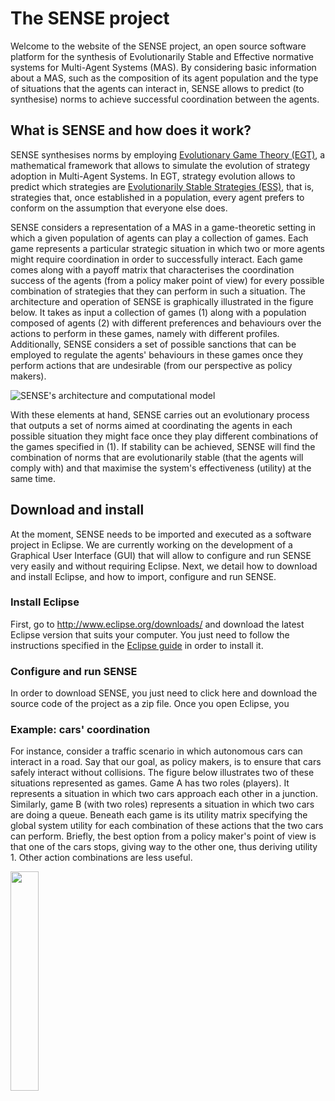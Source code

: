 # The SENSE project
Welcome to the website of the SENSE project, an open source software platform for the synthesis of Evolutionarily Stable and Effective normative systems for Multi-Agent Systems (MAS). By considering basic information about a MAS, such as the composition of its agent population and the type of situations that the agents can interact in, SENSE allows to predict (to synthesise) norms to achieve successful  coordination between the agents.   

## What is SENSE and how does it work?
SENSE synthesises norms by employing [Evolutionary Game Theory (EGT)](https://en.wikipedia.org/wiki/Evolutionary_game_theory), a mathematical framework that allows to simulate the evolution of strategy adoption in Multi-Agent Systems. In EGT, strategy evolution allows to predict which strategies are [Evolutionarily Stable Strategies (ESS)](https://en.wikipedia.org/wiki/Evolutionary_game_theory#The_evolutionarily_stable_strategy), that is, strategies that, once established in a population, every agent prefers to conform on the assumption that everyone else does. 

SENSE considers a representation of a MAS in a game-theoretic setting in which a given population of agents can play a collection of games. Each game represents a particular strategic situation in which two or more agents might require coordination in order to successfully interact. Each game comes along with a payoff matrix that characterises the coordination success of the agents (from a policy maker point of view) for every possible combination of strategies that they can perform in such a situation. The architecture and operation of SENSE is graphically illustrated in the figure below. It takes as input a collection of games (1) along with a population composed of agents (2) with different preferences and behaviours over the actions to perform in these games, namely with different profiles. Additionally, SENSE considers a set of possible sanctions that can be employed to regulate the agents' behaviours in these games once they perform actions that are undesirable (from our perspective as policy makers). 

![SENSE's architecture and computational model](https://github.com/NormSynthesis/SENSE/blob/master/sense_model.png)

With these elements at hand, SENSE carries out an evolutionary process that outputs a set of norms aimed at coordinating the agents in each possible situation they might face once they play different combinations of the games specified in (1). If stability can be achieved, SENSE will find the combination of norms that are evolutionarily stable (that the agents will comply with) and that maximise the system's effectiveness (utility) at the same time.

## Download and install

At the moment, SENSE needs to be imported and executed as a software project in Eclipse. We are currently working on the development of a Graphical User Interface (GUI) that will allow to configure and run SENSE very easily and without requiring Eclipse. Next, we detail how to download and install Eclipse, and how to import, configure and run SENSE. 

### Install Eclipse

First, go to http://www.eclipse.org/downloads/ and download the latest Eclipse version that suits your computer. You just need to follow the instructions specified in the [Eclipse guide](http://help.eclipse.org/oxygen/index.jsp?nav=%2F0) in order to install it. 

### Configure and run SENSE

In order to download SENSE, you just need to click here and download the source code of the project as a zip file. Once you open Eclipse, you 

### Example: cars' coordination

For instance, consider a traffic scenario in which autonomous cars can interact in a road. Say that our goal, as policy makers, is to ensure that cars safely interact without collisions. The figure below illustrates two of these situations represented as games. Game A has two roles (players). It represents a situation in which two cars approach each other in a junction. Similarly, game B (with two roles) represents a situation in which two cars are doing a queue. Beneath each game is its utility matrix specifying the global system utility for each combination of these actions that the two cars can perform. Briefly, the best option from a policy maker's point of view is that one of the cars stops, giving way to the other one, thus deriving utility 1. Other action combinations are less useful. 

<img src="https://github.com/NormSynthesis/SENSE/blob/master/games.png" width="30%" align="middle">

